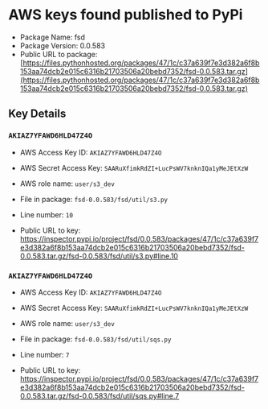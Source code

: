 # AWS keys found published to PyPi

* Package Name: fsd
* Package Version: 0.0.583
* Public URL to package: [https://files.pythonhosted.org/packages/47/1c/c37a639f7e3d382a6f8b153aa74dcb2e015c6316b21703506a20bebd7352/fsd-0.0.583.tar.gz](https://files.pythonhosted.org/packages/47/1c/c37a639f7e3d382a6f8b153aa74dcb2e015c6316b21703506a20bebd7352/fsd-0.0.583.tar.gz)

## Key Details

### `AKIAZ7YFAWD6HLD47Z4O`

* AWS Access Key ID: `AKIAZ7YFAWD6HLD47Z4O`
* AWS Secret Access Key: `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` 
* AWS role name: `user/s3_dev`
* File in package: `fsd-0.0.583/fsd/util/s3.py`
* Line number: `10`

* Public URL to key: https://inspector.pypi.io/project/fsd/0.0.583/packages/47/1c/c37a639f7e3d382a6f8b153aa74dcb2e015c6316b21703506a20bebd7352/fsd-0.0.583.tar.gz/fsd-0.0.583/fsd/util/s3.py#line.10



### `AKIAZ7YFAWD6HLD47Z4O`

* AWS Access Key ID: `AKIAZ7YFAWD6HLD47Z4O`
* AWS Secret Access Key: `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` 
* AWS role name: `user/s3_dev`
* File in package: `fsd-0.0.583/fsd/util/sqs.py`
* Line number: `7`

* Public URL to key: https://inspector.pypi.io/project/fsd/0.0.583/packages/47/1c/c37a639f7e3d382a6f8b153aa74dcb2e015c6316b21703506a20bebd7352/fsd-0.0.583.tar.gz/fsd-0.0.583/fsd/util/sqs.py#line.7


